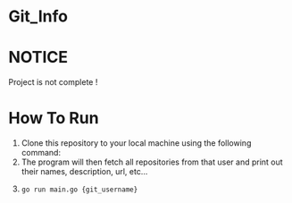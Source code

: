 # Git_Info

# NOTICE
Project is not complete !

# How To Run
1. Clone this repository to your local machine using the following command: 
2. The program will then fetch all repositories from that user and print out their names, description, url, etc...
3.     go run main.go {git_username}
